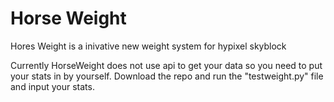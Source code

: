 # Horse Weight
Hores Weight is a inivative new weight system for hypixel skyblock

Currently HorseWeight does not use api to get your data so you need to put your stats in by yourself. Download the repo and run the "testweight.py" file and input your stats. 